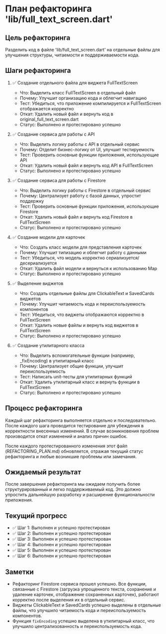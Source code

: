 # План рефакторинга 'lib/full_text_screen.dart'

## Цель рефакторинга
Разделить код в файле 'lib/full_text_screen.dart' на отдельные файлы для улучшения структуры, читаемости и поддерживаемости кода.

## Шаги рефакторинга

1. ✅ Создание отдельного файла для виджета FullTextScreen
   - Что: Выделить класс FullTextScreen в отдельный файл
   - Почему: Улучшит организацию кода и облегчит навигацию
   - Тест: Убедиться, что приложение компилируется и FullTextScreen отображается корректно
   - Откат: Удалить новый файл и вернуть код в original_full_text_screen.dart
   - Статус: Выполнено и протестировано успешно

2. ✅ Создание сервиса для работы с API
   - Что: Выделить логику работы с API в отдельный сервис
   - Почему: Отделит бизнес-логику от UI, улучшит тестируемость
   - Тест: Проверить основные функции приложения, использующие API
   - Откат: Удалить новый файл и вернуть код API в FullTextScreen
   - Статус: Выполнено и протестировано успешно

3. ✅ Создание сервиса для работы с Firestore
   - Что: Выделить логику работы с Firestore в отдельный сервис
   - Почему: Централизует работу с базой данных, упростит поддержку
   - Тест: Проверить основные функции приложения, использующие Firestore
   - Откат: Удалить новый файл и вернуть код Firestore в FullTextScreen
   - Статус: Выполнено и протестировано успешно

4. ✅ Создание модели для карточек
   - Что: Создать класс модели для представления карточек
   - Почему: Улучшит типизацию и облегчит работу с данными
   - Тест: Убедиться, что модель корректно сериализуется/десериализуется
   - Откат: Удалить файл модели и вернуться к использованию Map
   - Статус: Выполнено и протестировано успешно

5. ✅ Выделение виджетов
   - Что: Создать отдельные файлы для ClickableText и SavedCards виджетов
   - Почему: Улучшит читаемость кода и переиспользуемость компонентов
   - Тест: Убедиться, что виджеты отображаются корректно в FullTextScreen
   - Откат: Удалить новые файлы и вернуть код виджетов в FullTextScreen
   - Статус: Выполнено и протестировано успешно

6. ✅ Создание утилитарного класса
   - Что: Выделить вспомогательные функции (например, _fixEncoding) в утилитарный класс
   - Почему: Централизует общие функции, улучшит переиспользуемость
   - Тест: Написать unit-тесты для утилитарных функций
   - Откат: Удалить утилитарный класс и вернуть функции в FullTextScreen
   - Статус: Выполнено и протестировано успешно

## Процесс рефакторинга

Каждый шаг рефакторинга выполняется отдельно и последовательно. После каждого шага проводится тестирование для убеждения в корректности внесенных изменений. В случае возникновения проблем производится откат изменений и анализ причин ошибок.

После каждого протестированного изменения этот файл (REFACTORING_PLAN.md) обновляется, отражая текущий статус рефакторинга и любые возникшие проблемы или замечания.

## Ожидаемый результат

После завершения рефакторинга мы ожидаем получить более структурированный и легко поддерживаемый код. Это должно упростить дальнейшую разработку и расширение функциональности приложения.

## Текущий прогресс

- ✅ Шаг 1: Выполнен и успешно протестирован
- ✅ Шаг 2: Выполнен и успешно протестирован
- ✅ Шаг 3: Выполнен и успешно протестирован
- ✅ Шаг 4: Выполнен и успешно протестирован
- ✅ Шаг 5: Выполнен и успешно протестирован
- ✅ Шаг 6: Выполнен и успешно протестирован

## Заметки

- Рефакторинг Firestore сервиса прошел успешно. Все функции, связанные с Firestore (загрузка упрощенного текста, сохранение и удаление карточек, отображение сохраненных карточек), работают корректно после выделения их в отдельный сервис.
- Виджеты ClickableText и SavedCards успешно выделены в отдельные файлы, что улучшило читаемость кода и переиспользуемость компонентов.
- Функция `fixEncoding` успешно выделена в утилитарный класс, что улучшило централизованность и переиспользуемость кода.
